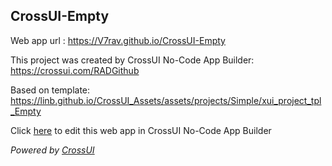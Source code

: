 ## CrossUI-Empty
Web app url : https://V7rav.github.io/CrossUI-Empty

This project was created by CrossUI No-Code App Builder: https://crossui.com/RADGithub

Based on template: https://linb.github.io/CrossUI_Assets/assets/projects/Simple/xui_project_tpl_Empty

Click [here](https://crossui.com/RADGithub/#!from=github&owner=V7rav&repo=CrossUI-Empty) to edit this web app in CrossUI No-Code App Builder

<i>Powered by [CrossUI](https://crossui.com)</i>
